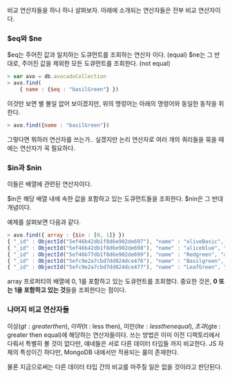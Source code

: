 비교 연산자들을 하나 하나 살펴보자.
아래에 소개되는 연산자들은 전부 비교 연산자이다.

### $eq와 $ne
$eq는 주어진 값과 일치하는 도큐먼트를 조회하는 연산자 이다. (equal)
$ne는 그 반대로, 주어진 값을 제외한 모든 도큐먼트를 조회한다. (not equal)

```javascript
> var avo = db.avocadoCollection
> avo.find(
    { name : {$eq : "basilGreen"} })
```

이것만 보면 별 볼일 없어 보이겠지만, 위의 명렁어는 아래의 명령어와 동일한 동작을 취한다.

```javascript
> avo.find({name : "basilGreen"})
```

그렇다면 뭐하러 연산자를 쓰는가.. 싶겠지만
논리 연산자로 여러 개의 쿼리들을 묶을 때에는 연산자가 꼭 필요하다.

### $in과 $nin
이들은 배열에 관련된 연산자이다.

$in은 해당 배열 내에 속한 값을 포함하고 있는 도큐먼트들을 조회한다.
$nin은 그 반대 개념이다.

예제를 살펴보면 다음과 같다.

```javascript
> avo.find({ array : {$in : [0, 1]} })
{ "_id" : ObjectId("5ef46b42db1f8d6e902de697"), "name" : "oliveBasic", "array" : [ 0, 1, 2 ], "VIP" : false, "status" : true }
{ "_id" : ObjectId("5ef46b42db1f8d6e902de698"), "name" : "aliceblue", "array" : [ 0, 2, 4, 3 ], "VIP" : true, "status" : true }
{ "_id" : ObjectId("5ef46b77db1f8d6e902de699"), "name" : "Redgreen", "array" : [ 1, 3, 5, 100 ], "VIP" : false, "status" : true }
{ "_id" : ObjectId("5efc9e2a7cbd7dd824dce476"), "name" : "Basilgreen", "array" : [ 0, 1, 2, 3 ], "VIP" : true }
{ "_id" : ObjectId("5efc9e2a7cbd7dd824dce477"), "name" : "LeafGreen", "array" : [ "a", 0 ] }
```

array 프로퍼티의 배열에 0, 1를 포함하고 있는 도큐먼트를 조회했다.
중요한 것은, <b>0 또는 1을 포함하고 있는 것</b>들을 조회한다는 점이다.

### 나머지 비교 연산자들
이상($gt : greater then), 이하($lt : less then), 미만($lte : less then equal), 초과($gte : greater then equal)에 해당하는 연산자들이다. 쓰는 방법은 이미 이전 디렉토리에서 다뤄서 특별히 볼 것이 없다만, 얘네들은 서로 다른 데이터 타입들 까지 비교한다. JS 자체의 특성이긴 하다만, MongoDB 내에서만 적용되는 룰이 존재한다.

물론 지금으로써는 다른 데이터 타입 간의 비교를 마주칠 일은 없을 것이라고 판단된다.